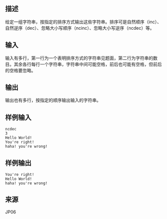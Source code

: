 ## 描述


给定一组字符串，按指定的排序方式输出这些字符串。排序可是自然顺序（inc）、自然逆序（dec）、忽略大小写顺序（ncinc）、忽略大小写逆序（ncdec）等。

## 输入


输入有多行，第一行为一个表明排序方式的字符串见题面，第二行为字符串的数目。其余各行每行一个字符串，字符串中间可能空格，前后也可能有空格，但前后的空格要忽略。

## 输出


输出也有多行，按指定的顺序输出输入的字符串。

## 样例输入


```
ncdec
3
Hello World!
You're right!
haha! you're wrong!
```


## 样例输出


```
You're right!
Hello World!
haha! you're wrong!

```


## 来源


JP06

